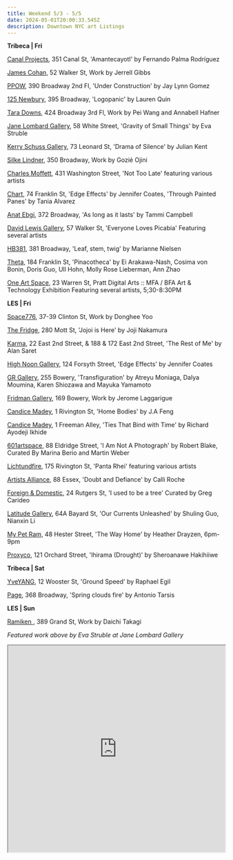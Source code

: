 ```yaml
---
title: Weekend 5/3 - 5/5
date: 2024-05-01T20:00:33.545Z
description: Downtown NYC art Listings
---
```

**T﻿ribeca | Fri**

[Canal Projects](https://www.canalprojects.org/upcoming), 351 Canal St, 'Amantecayotl' by Fernando Palma Rodríguez

[James Cohan](https://www.jamescohan.com/), 52 Walker St, Work by Jerrell Gibbs

[PPOW](https://www.ppowgallery.com/exhibitions), 390 Broadway 2nd Fl, 'Under Construction' by Jay Lynn Gomez

[125 Newbury](https://www.125newbury.com/exhibitions/lauren-quin), 395 Broadway, 'Logopanic' by Lauren Quin

[Tara Downs](https://taradowns.com/), 424 Broadway 3rd Fl, Work by Pei Wang and Annabell Hafner

[Jane Lombard Gallery](https://www.janelombardgallery.com/eva-struble-gravity-of-small-things), 58 White Street, 'Gravity of Small Things' by Eva Struble

[Kerry Schuss Gallery](https://kerryschussgallery.com/pages/index.php), 73 Leonard St, 'Drama of Silence' by Julian Kent

[Silke Lindner](https://www.silkelindner.com/), 350 Broadway, Work by Gozié Ojini

[Charles Moffett](https://charlesmoffett.com/exhibitions/90-not-too-late/), 431 Washington Street, 'Not Too Late' featuring various artists

[Chart](https://chart-gallery.com/), 74 Franklin St, 'Edge Effects' by Jennifer Coates, 'Through Painted Panes' by Tania Alvarez

[Anat Ebgi](https://anatebgi.com/exhibitions/tammi-campbell-as-long-as-it-lasts/), 372 Broadway, 'As long as it lasts' by Tammi Campbell

[David Lewis Gallery](https://www.davidlewisgallery.com/exhibitions/everyone-loves-picabia), 57 Walker St, 'Everyone Loves Picabia' Featuring several artists

[HB381](https://www.hb381gallery.com/exhibitions/leaf-stem-twig), 381 Broadway, 'Leaf, stem, twig' by Marianne Nielsen

[Theta](https://www.theta.nyc/), 184 Franklin St, 'Pinacotheca' by Ei Arakawa-Nash, Cosima von Bonin, Doris Guo, Ull Hohn, Molly Rose Lieberman, Ann Zhao

[One Art Space](https://oneartspace.com/pratt-digital-arts-mfa-bfa-art-technology-exhibition-may-1-4-2024/), 23 Warren St, Pratt Digital Arts :: MFA / BFA Art & Technology Exhibition Featuring several artists, 5;30-8:30PM

**L﻿ES | Fri**

[Space776](https://www.space776.com/), 37-39 Clinton St, Work by Donghee Yoo

[The Fridge](https://www.thefridge.tokyo/), 280 Mott St, 'Jojoi is Here' by Joji Nakamura

[Karma](https://karmakarma.org/), 22 East 2nd Street, & 188 & 172 East 2nd Street, 'The Rest of Me' by Alan Saret

[High Noon Gallery](https://www.highnoongallery.com/), 124 Forsyth Street, 'Edge Effects' by Jennifer Coates

[GR Gallery](https://www.gr-gallery.com/exhibitions/transfiguration/), 255 Bowery, 'Transfiguration' by Atreyu Moniaga, Dalya Moumina, Karen Shiozawa and Mayuka Yamamoto

[Fridman Gallery](https://www.fridmangallery.com/), 169 Bowery, Work by Jerome Laggarigue

[Candice Madey](https://www.candicemadey.com/gallery/all/j-a-feng), 1 Rivington St, 'Home Bodies' by J.A Feng

[Candice Madey](https://www.candicemadey.com/gallery/all/richard-ayodeji-ikhide-2024), 1 Freeman Alley, 'Ties That Bind with Time' by Richard Ayodeji Ikhide

[601artspace](https://601artspace.org/), 88 Eldridge Street, 'I Am Not A Photograph' by Robert Blake, Curated By Marina Berio and Martin Weber

[Lichtundfire](https://www.lichtundfire.com/), 175 Rivington St, 'Panta Rhei' featuring various artists

[Artists Alliance](https://www.artistsallianceinc.org/doubt-and-defiance/), 88 Essex, 'Doubt and Defiance' by Calli Roche

[Foreign & Domestic](https://foreigndomestic.io/i%20used%20to%20be%20a%20tree_flyer.jpg), 24 Rutgers St, 'I used to be a tree' Curated by Greg Carideo

[Latitude Gallery](http://www.instagram.com/latitudegallery_newyork), 64A Bayard St, 'Our Currents Unleashed' by Shuling Guo, Nianxin Li

[My Pet Ram](https://www.mypetram.com/heatherdrayzen), 48 Hester Street, 'The Way Home' by Heather Drayzen, 6pm-9pm

[Proxyco](https://www.proxycogallery.com/ihirama/), 121 Orchard Street, 'Ihirama (Drought)' by Sheroanawe Hakihiiwe

**T﻿ribeca | Sat**

[YveYANG](https://yveyang.com/exhibitions/raphael-egil-ground-speed), 12 Wooster St, 'Ground Speed' by Raphael Egil

[P﻿age](https://www.page-nyc.com/), 368 Broadway, 'Spring clouds fire' by Antonio Tarsis

**L﻿ES | Sun**

[Ramiken ](http://www.ramikencrucible.com/), 389 Grand St, Work by Daichi Takagi

*F﻿eatured work above by Eva Struble at Jane Lombard Gallery*

<iframe src="https://www.google.com/maps/d/u/1/embed?mid=1ihd7K3OvRe8CXuywRg9mextP_GW_bME&ehbc=2E312F" width="100%" height="480"></iframe>